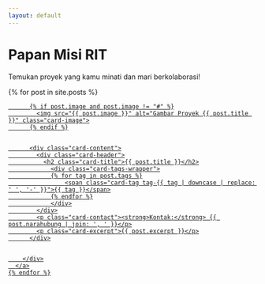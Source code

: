 ```yaml
---
layout: default
---
```


<div class="mission-board">
  <h1>Papan Misi RIT</h1>
  <p>Temukan proyek yang kamu minati dan mari berkolaborasi!</p>

  <div class="card-container">
    {% for post in site.posts %}
      <a href="{{ post.url | relative_url }}" class="mission-card-link">
        <div class="mission-card">

          {% if post.image and post.image != "#" %}
            <img src="{{ post.image }}" alt="Gambar Proyek {{ post.title }}" class="card-image">
          {% endif %}

  
          <div class="card-content">
            <div class="card-header">
              <h2 class="card-title">{{ post.title }}</h2>
                <div class="card-tags-wrapper">
                {% for tag in post.tags %}
                    <span class="card-tag tag-{{ tag | downcase | replace: ' ', '-' }}">{{ tag }}</span>
                {% endfor %}
                </div>
            </div>
            <p class="card-contact"><strong>Kontak:</strong> {{ post.narahubung | join: ', ' }}</p>
            <p class="card-excerpt">{{ post.excerpt }}</p>
          </div>

   
        </div>
      </a>
    {% endfor %}
  </div>

</div>